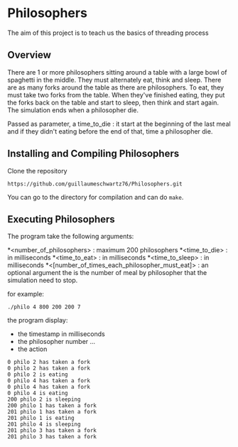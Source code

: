 # Philosophers

The aim of this project is to teach us the basics of threading process

## Overview

There are 1 or more philosophers sitting around a table with a large bowl of spaghetti in the middle.
They must alternately eat, think and sleep.
There are as many forks around the table as there are philosophers.
To eat, they must take two forks from the table.
When they've finished eating, they put the forks back on the table and start to sleep, then think and start again.
The simulation ends when a philosopher die.

Passed as parameter, a time_to_die : it start at the beginning of the last meal and if they didn't eating before the end
of that, time a philosopher die.

## Installing and Compiling Philosophers

Clone the repository

```shell
https://github.com/guillaumeschwartz76/Philosophers.git
```

You can go to the directory for compilation and can do ```make```.

## Executing Philosophers

The program take the following arguments:

*<number_of_philosophers> : maximum 200 philosophers
*<time_to_die> : in milliseconds
*<time_to_eat> : in milliseconds
*<time_to_sleep> : in milliseconds
*<[number_of_times_each_philosopher_must_eat]> : an optional argument
 the is the number of meal by philosopher that the simulation need to stop.

for example:
```shell
./philo 4 800 200 200 7
```

the program display:

* the timestamp in milliseconds
* the philosopher number ...
* the action

```shell
0 philo 2 has taken a fork
0 philo 2 has taken a fork
0 philo 2 is eating
0 philo 4 has taken a fork
0 philo 4 has taken a fork
0 philo 4 is eating
200 philo 2 is sleeping
200 philo 1 has taken a fork
201 philo 1 has taken a fork
201 philo 1 is eating
201 philo 4 is sleeping
201 philo 3 has taken a fork
201 philo 3 has taken a fork
```

